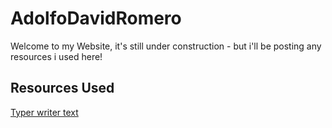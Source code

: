 # AdolfoDavidRomero
Welcome to my Website, it's still under construction - but i'll be posting any resources i used here!

## Resources Used
[Typer writer text ](https://prismic.io/blog/css-text-animations)